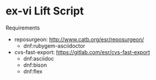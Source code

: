 # ex-vi Lift Script

Requirements
- reposurgeon: http://www.catb.org/esr/reposurgeon/
  - dnf:rubygem-asciidoctor
- cvs-fast-export: https://gitlab.com/esr/cvs-fast-export
	- dnf:asciidoc
	- dnf:bison
	- dnf:flex
